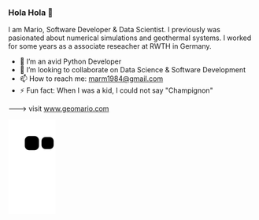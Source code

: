 ### Hola Hola 👋

I am Mario, Software Developer & Data Scientist. I previously was pasionated about numerical simulations and geothermal systems.
I worked for some years as a associate reseacher at RWTH in Germany. 

- 🐍 I’m an avid Python Developer
- 👯 I’m looking to collaborate on Data Science & Software Development
- 📫 How to reach me: marm1984@gmail.com
- ⚡ Fun fact: When I was a kid, I could not say "Champignon"

---> visit www.geomario.com

![snake gif](https://github.com/humbertodutra/humbertodutra/blob/output/github-contribution-grid-snake.svg)
